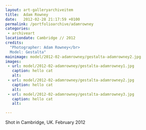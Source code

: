 ```yaml
---
layout: art-galleryarchiveitem
title:  Adam Rowney
date:   2012-02-28 21:17:59 +0100
permalink: /portfolioarchive/adamrowney
categories:
 - archiveart
locationdate: Cambridge // 2012
credits:
  "Photographer: Adam Rowney</br>
  Model: Gestalta"
mainimage: model/2012-02-adamrowney/gestalta-adamrowney2.jpg
images:
 - url: model/2012-02-adamrowney/gestalta-adamrowney1.jpg
   caption: hello cat
   alt:
 - url: model/2012-02-adamrowney/gestalta-adamrowney2.jpg
   caption: hello cat
   alt:
 - url: model/2012-02-adamrowney/gestalta-adamrowney3.jpg
   caption: hello cat
   alt:

---
```


Shot in Cambridge, UK. February 2012
